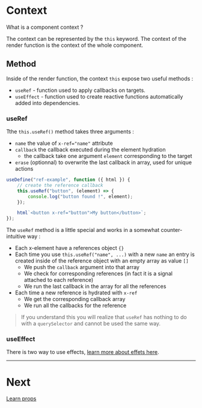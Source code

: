 # Context

What is a component context ?

The context can be represented by the `this` keyword. The context of the render function is the context of the whole component.

## Method

Inside of the render function, the context `this` expose two useful methods :

-   `useRef` - function used to apply callbacks on targets.
-   `useEffect` - function used to create reactive functions automatically added into dependencies.

### useRef

Tthe `this.useRef()` method takes three arguments :

-   `name` the value of `x-ref="name"` attribute
-   `callback` the callback executed during the element hydration
    -   the callback take one argument `element` corresponding to the target
-   `erase` (optionnal) to overwrite the last callback in array, used for unique actions

```js
useDefine("ref-example", function ({ html }) {
    // create the reference callback
    this.useRef("button", (element) => {
        console.log("button found !", element);
    });

    html`<button x-ref="button">My button</button>`;
});
```

The `useRef` method is a little special and works in a somewhat counter-intuitive way :

-   Each x-element have a references object `{}`
-   Each time you use `this.useRef("name", ...)` with a new `name` an entry is created inside of the reference object with an empty array as value `[]`
    -   We push the `callback` argument into that array
    -   We check for corresponding references (in fact it is a signal attached to each reference)
    -   We run the last callback in the array for all the references
-   Each time a new reference is hydrated with `x-ref`
    -   We get the corresponding callback array
    -   We run all the callbacks for the reference

> If you understand this you will realize that `useRef` has nothing to do with a `querySelector` and cannot be used the same way.

### useEffect

There is two way to use effects, [learn more about effets here](../methods/effect.md).

---

# Next

[Learn props](./props.md)
